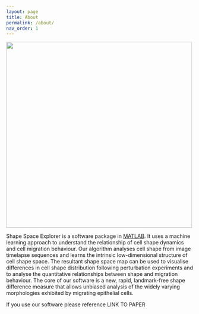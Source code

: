```yaml
---
layout: page
title: About
permalink: /about/
nav_order: 1
---
```


<img align="center" width=500px src="/assets/images/sse_logo.png">

Shape Space Explorer is a software package in [MATLAB](https://uk.mathworks.com/products/matlab.html). It uses a machine learning approach to understand the relationship of cell shape dynamics and cell migration behaviour. Our algorithm analyses cell shape from image timelapse sequences and learns the intrinsic low-dimensional structure of cell shape space. The resultant shape space map can be used to visualise differences in cell shape distribution following perturbation experiments and to analyse the quantitative relationships between shape and migration behaviour. The core of our software is a new, rapid, landmark-free shape difference measure that allows unbiased analysis of the widely varying morphologies exhibited by migrating epithelial cells. 

If you use our software please reference LINK TO PAPER
